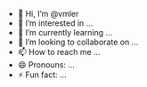 - 👋 Hi, I’m @vmler
- 👀 I’m interested in ...
- 🌱 I’m currently learning ...
- 💞️ I’m looking to collaborate on ...
- 📫 How to reach me ...
- 😄 Pronouns: ...
- ⚡ Fun fact: ...

<!---
vmler/vmler is a ✨ special ✨ repository because its `README.md` (this file) appears on your GitHub profile.
You can click the Preview link to take a look at your changes.
--->
